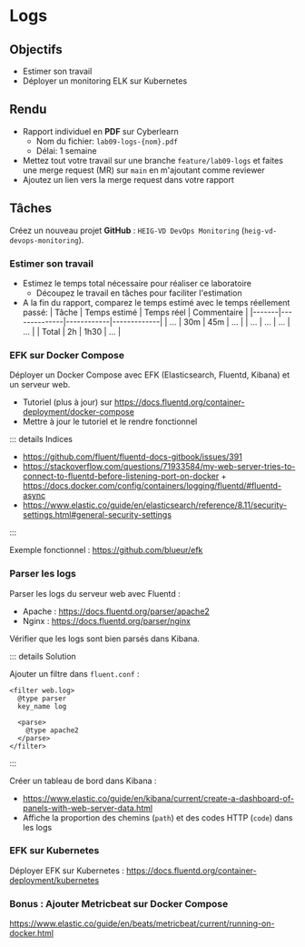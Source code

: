 # Logs

## Objectifs

- Estimer son travail
- Déployer un monitoring ELK sur Kubernetes

## Rendu

- Rapport individuel en **PDF** sur Cyberlearn
  - Nom du fichier: `lab09-logs-{nom}.pdf`
  - Délai: 1 semaine
- Mettez tout votre travail sur une branche `feature/lab09-logs` et faites une merge request (MR) sur `main` en m'ajoutant comme reviewer
- Ajoutez un lien vers la merge request dans votre rapport

## Tâches

Créez un nouveau projet **GitHub** : `HEIG-VD DevOps Monitoring` (`heig-vd-devops-monitoring`).

### Estimer son travail

- Estimez le temps total nécessaire pour réaliser ce laboratoire
  - Découpez le travail en tâches pour faciliter l'estimation
- A la fin du rapport, comparez le temps estimé avec le temps réellement passé:
  | Tâche | Temps estimé | Temps réel | Commentaire |
  |-------|--------------|------------|-------------|
  | ... | 30m | 45m | ... |
  | ... | ... | ... | ... |
  | Total | 2h | 1h30 | ... |

### EFK sur Docker Compose

Déployer un Docker Compose avec EFK (Elasticsearch, Fluentd, Kibana) et un serveur web.

- Tutoriel (plus à jour) sur https://docs.fluentd.org/container-deployment/docker-compose
- Mettre à jour le tutoriel et le rendre fonctionnel

::: details Indices

- https://github.com/fluent/fluentd-docs-gitbook/issues/391
- https://stackoverflow.com/questions/71933584/my-web-server-tries-to-connect-to-fluentd-before-listening-port-on-docker + https://docs.docker.com/config/containers/logging/fluentd/#fluentd-async
- https://www.elastic.co/guide/en/elasticsearch/reference/8.11/security-settings.html#general-security-settings

:::

Exemple fonctionnel : https://github.com/blueur/efk

### Parser les logs

Parser les logs du serveur web avec Fluentd :

- Apache : https://docs.fluentd.org/parser/apache2
- Nginx : https://docs.fluentd.org/parser/nginx

Vérifier que les logs sont bien parsés dans Kibana.

::: details Solution

Ajouter un filtre dans `fluent.conf` :

```
<filter web.log>
  @type parser
  key_name log

  <parse>
    @type apache2
  </parse>
</filter>
```

:::

Créer un tableau de bord dans Kibana :

- https://www.elastic.co/guide/en/kibana/current/create-a-dashboard-of-panels-with-web-server-data.html
- Affiche la proportion des chemins (`path`) et des codes HTTP (`code`) dans les logs

### EFK sur Kubernetes

Déployer EFK sur Kubernetes : https://docs.fluentd.org/container-deployment/kubernetes

### Bonus : Ajouter Metricbeat sur Docker Compose

https://www.elastic.co/guide/en/beats/metricbeat/current/running-on-docker.html
